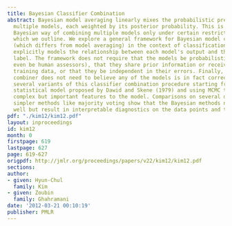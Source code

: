 ```yaml
---
title: Bayesian Classifier Combination
abstract: Bayesian model averaging linearly mixes the probabilistic predictions of
  multiple models, each weighted by its posterior probability. This is the coherent
  Bayesian way of combining multiple models only under certain restrictive assumptions,
  which we outline. We explore a general framework for Bayesian model combination
  (which differs from model averaging) in the context of classification. This framework
  explicitly models the relationship between each model's output and the unknown true
  label. The framework does not require that the models be probabilistic (they can
  even be human assessors), that they share prior information or receive the same
  training data, or that they be independent in their errors. Finally, the Bayesian
  combiner does not need to believe any of the models is in fact correct.  We test
  several variants of this classifier combination procedure starting from a classic
  statistical model proposed by Dawid and Skene (1979) and using MCMC to add more
  complex but important features to the model. Comparisons on several data sets to
  simpler methods like majority voting show that the Bayesian methods not only perform
  well but result in interpretable diagnostics on the data points and the models.
pdf: "./kim12/kim12.pdf"
layout: inproceedings
id: kim12
month: 0
firstpage: 619
lastpage: 627
page: 619-627
origpdf: http://jmlr.org/proceedings/papers/v22/kim12/kim12.pdf
sections: 
author:
- given: Hyun-Chul
  family: Kim
- given: Zoubin
  family: Ghahramani
date: '2012-03-21 00:10:19'
publisher: PMLR
---
```

